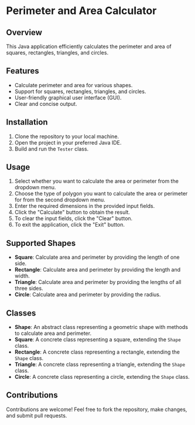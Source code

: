 # Perimeter and Area Calculator

## Overview
This Java application efficiently calculates the perimeter and area of squares, rectangles, triangles, and circles.

## Features
- Calculate perimeter and area for various shapes.
- Support for squares, rectangles, triangles, and circles.
- User-friendly graphical user interface (GUI).
- Clear and concise output.

## Installation
1. Clone the repository to your local machine.
2. Open the project in your preferred Java IDE.
3. Build and run the `Tester` class.

## Usage
1. Select whether you want to calculate the area or perimeter from the dropdown menu.
2. Choose the type of polygon you want to calculate the area or perimeter for from the second dropdown menu.
3. Enter the required dimensions in the provided input fields.
4. Click the "Calculate" button to obtain the result.
5. To clear the input fields, click the "Clear" button.
6. To exit the application, click the "Exit" button.

## Supported Shapes
- **Square**: Calculate area and perimeter by providing the length of one side.
- **Rectangle**: Calculate area and perimeter by providing the length and width.
- **Triangle**: Calculate area and perimeter by providing the lengths of all three sides.
- **Circle**: Calculate area and perimeter by providing the radius.

## Classes
- **Shape**: An abstract class representing a geometric shape with methods to calculate area and perimeter.
- **Square**: A concrete class representing a square, extending the `Shape` class.
- **Rectangle**: A concrete class representing a rectangle, extending the `Shape` class.
- **Triangle**: A concrete class representing a triangle, extending the `Shape` class.
- **Circle**: A concrete class representing a circle, extending the `Shape` class.

## Contributions
Contributions are welcome! Feel free to fork the repository, make changes, and submit pull requests.

